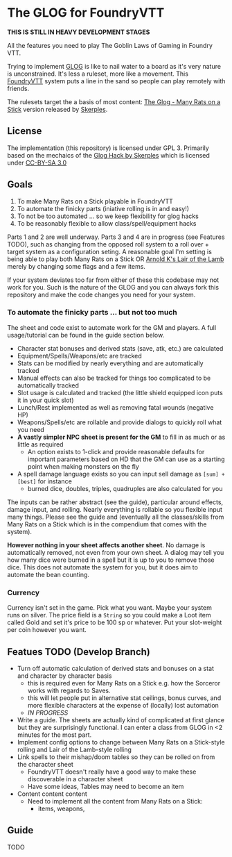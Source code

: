 # The GLOG for FoundryVTT 

**THIS IS STILL IN HEAVY DEVELOPMENT STAGES** 

All the features you need to play The Goblin Laws of Gaming in Foundry VTT.

Trying to implement [GLOG](https://madqueenscourt.blogspot.com/2020/07/glog-for-gretchlings-or-notes-towards.html) is like to nail water to a board as it's 
very nature is unconstrained. It's less a ruleset, more like a movement. This 
[FoundryVTT](https://foundryvtt.com/) system puts a line in the sand so people 
can play remotely with friends.

The rulesets target the a basis of most content: [The Glog - Many Rats on a Stick](https://coinsandscrolls.blogspot.com/2019/10/osr-glog-based-homebrew-v2-many-rats-on.html) version released
by [Skerples](https://www.drivethrurpg.com/browse/pub/12623/Skerples).

## License

The implementation (this repository) is licensed under GPL 3.  Primarily based 
on the mechaics of the [Glog Hack by Skerples](https://coinsandscrolls.blogspot.com/2019/10/osr-glog-based-homebrew-v2-many-rats-on.html) which is licensed under
[CC-BY-SA 3.0](https://creativecommons.org/licenses/by-sa/3.0/)

## Goals

1. To make Many Rats on a Stick playable in FoundryVTT 
2. To automate the finicky parts (iniative rolling is in and easy!)
3. To not be too automated ... so we keep flexibility for glog hacks
4. To be reasonably flexible to allow class/spell/equipment hacks

Parts 1 and 2 are well underway.  Parts 3 and 4 are in progress (see Features TODO), such as 
changing from the opposed roll system to a roll over + target system as a configuration seting. 
A reasonable goal I'm setting is being able to play both Many Rats on a Stick OR [Arnold K's Lair of the Lamb](http://goblinpunch.blogspot.com/2020/04/lair-of-lamb-final.html) merely by changing some flags 
and a few items.  

If your system deviates too far from either of these this codebase may not work for you. Such is the nature of the GLOG and you can always fork this repository and make the code changes you need for your system. 

### To automate the finicky parts ... but not too much 

The sheet and code exist to automate work for the GM and players. A full usage/tutorial 
can be found in the guide section below.

- Character stat bonuses and derived stats (save, atk, etc.) are calculated 
- Equipment/Spells/Weapons/etc are tracked 
- Stats can be modified by nearly everything and are automatically tracked
- Manual effects can also be tracked for things too complicated to be automatically tracked 
- Slot usage is calculated and tracked (the little shield equipped icon puts it in your quick slot)
- Lunch/Rest implemented as well as removing fatal wounds (negative HP) 
- Weapons/Spells/etc are rollable and provide dialogs to quickly roll what you need 
- **A vastly simpler NPC sheet is present for the GM** to fill in as much or as little as required 
    - An option exists to 1-click and provide reasonable defaults for important parameters based on HD that the GM can use as a starting point when making monsters on the fly 
- A spell damage language exists so you can input sell damage as `[sum] + [best]` for instance 
    - burned dice, doubles, triples, quadruples are also calculated for you 

The inputs can be rather abstract (see the guide), particular around effects, damage input, and rolling.  Nearly everything is rollable so you flexible input many things.  Please see the guide 
and (eventually all the classes/skills from Many Rats on a Stick which is in the compendium that 
comes with the system). 

**However nothing in your sheet affects another sheet**.  No damage is automatically removed, not 
even from your own sheet. A dialog may tell you how many dice were burned in a spell but it is up 
to you to remove those dice. This does not automate the system for you, but it does aim to automate
the bean counting. 

### Currency

Currency isn't set in the game. Pick what you want. Maybe your system runs on silver. The price field is a `String` so you could make a Loot item called Gold and set it's price to be 100 sp or whatever.  Put
your slot-weight per coin however you want. 

## Featues TODO (Develop Branch) 

- Turn off automatic calculation of derived stats and bonuses on a stat and character by character basis
    - this is required even for Many Rats on a Stick e.g. how the Sorceror works with regards to Saves.
    - this will let people put in alternative stat ceilings, bonus curves, and more flexible characters 
    at the expense of (locally) lost automation
    - *IN PROGRESS*
- Write a guide.  The sheets are actually kind of complicated at first glance but they are surprisingly functional.  I can enter a class from GLOG in <2 minutes for the most part. 
- Implement config options to change between Many Rats on a Stick-style rolling and Lair of the Lamb-style rolling 
- Link spells to their mishap/doom tables so they can be rolled on from the character sheet 
    - FoundryVTT doesn't really have a good way to make these discoverable in a character sheet 
    - Have some ideas, Tables may need to become an item 
- Content content content
    - Need to implement all the content from Many Rats on a Stick:
        - items, weapons, 

## Guide 

TODO 


